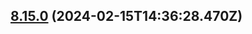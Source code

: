 ## [8.15.0](https://github.com/AxisCommunications/fluent-components/compare/7cd90f8c2c376c54124055b85725a859c13efb3a..80d58607ae864f04921ddd3310cc173f1cd5424b) (2024-02-15T14:36:28.470Z)
